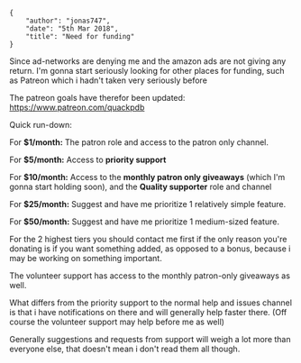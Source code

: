     {
        "author": "jonas747",
        "date": "5th Mar 2018",
        "title": "Need for funding"
    }

Since ad-networks are denying me and the amazon ads are not giving any return. I'm gonna start seriously looking for other places for funding, such as Patreon which i hadn't taken very seriously before

The patreon goals have therefor been updated: https://www.patreon.com/quackpdb

Quick run-down:

For **$1/month:** The patron role and access to the patron only channel.

For **$5/month:** Access to **priority support**

For **$10/month:** Access to the **monthly patron only giveaways** (which I'm gonna start holding soon), and the **Quality supporter** role and channel

For **$25/month:** Suggest and have me prioritize 1 relatively simple feature.

For **$50/month:** Suggest and have me prioritize 1 medium-sized feature.


For the 2 highest tiers you should contact me first if the only reason you're donating is if you want something added, as opposed to a bonus, because i may be working on something important.

The volunteer support has access to the monthly patron-only giveaways as well.

What differs from the priority support to the normal help and issues channel is that i have notifications on there and will generally help faster there. (Off course the volunteer support may help before me as well)

Generally suggestions and requests from support will weigh a lot more than everyone else, that doesn't mean i don't read them all though.
